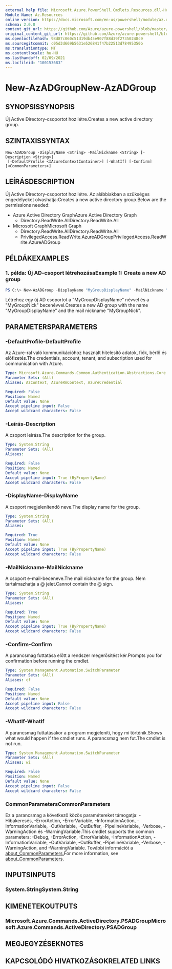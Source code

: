 ```yaml
---
external help file: Microsoft.Azure.PowerShell.Cmdlets.Resources.dll-Help.xml
Module Name: Az.Resources
online version: https://docs.microsoft.com/en-us/powershell/module/az.resources/new-azadgroup
schema: 2.0.0
content_git_url: https://github.com/Azure/azure-powershell/blob/master/src/Resources/Resources/help/New-AzADGroup.md
original_content_git_url: https://github.com/Azure/azure-powershell/blob/master/src/Resources/Resources/help/New-AzADGroup.md
ms.openlocfilehash: 98d87c060c51d19db45e907f88d39f27350248c9
ms.sourcegitcommit: c05d3d669b5631e526841f47b22513d78495350b
ms.translationtype: MT
ms.contentlocale: hu-HU
ms.lasthandoff: 02/09/2021
ms.locfileid: "100153683"
---
```

# <span data-ttu-id="365c7-101">New-AzADGroup</span><span class="sxs-lookup"><span data-stu-id="365c7-101">New-AzADGroup</span></span>

## <span data-ttu-id="365c7-102">SYNOPSIS</span><span class="sxs-lookup"><span data-stu-id="365c7-102">SYNOPSIS</span></span>
<span data-ttu-id="365c7-103">Új Active Directory-csoportot hoz létre.</span><span class="sxs-lookup"><span data-stu-id="365c7-103">Creates a new active directory group.</span></span>

## <span data-ttu-id="365c7-104">SZINTAXIS</span><span class="sxs-lookup"><span data-stu-id="365c7-104">SYNTAX</span></span>

```
New-AzADGroup -DisplayName <String> -MailNickname <String> [-Description <String>]
 [-DefaultProfile <IAzureContextContainer>] [-WhatIf] [-Confirm] [<CommonParameters>]
```

## <span data-ttu-id="365c7-105">LEÍRÁS</span><span class="sxs-lookup"><span data-stu-id="365c7-105">DESCRIPTION</span></span>
<span data-ttu-id="365c7-106">Új Active Directory-csoportot hoz létre. Az alábbiakban a szükséges engedélyeket olvashatja:</span><span class="sxs-lookup"><span data-stu-id="365c7-106">Creates a new active directory group.Below are the permissions needed:</span></span>

- <span data-ttu-id="365c7-107">Azure Active Directory Graph</span><span class="sxs-lookup"><span data-stu-id="365c7-107">Azure Active Directory Graph</span></span>
  - <span data-ttu-id="365c7-108">Directory.ReadWrite.All</span><span class="sxs-lookup"><span data-stu-id="365c7-108">Directory.ReadWrite.All</span></span>
- <span data-ttu-id="365c7-109">Microsoft Graph</span><span class="sxs-lookup"><span data-stu-id="365c7-109">Microsoft Graph</span></span>
  - <span data-ttu-id="365c7-110">Directory.ReadWrite.All</span><span class="sxs-lookup"><span data-stu-id="365c7-110">Directory.ReadWrite.All</span></span>
  - <span data-ttu-id="365c7-111">PrivilegedAccess.ReadWrite.AzureADGroup</span><span class="sxs-lookup"><span data-stu-id="365c7-111">PrivilegedAccess.ReadWrite.AzureADGroup</span></span>

## <span data-ttu-id="365c7-112">PÉLDÁK</span><span class="sxs-lookup"><span data-stu-id="365c7-112">EXAMPLES</span></span>

### <span data-ttu-id="365c7-113">1. példa: Új AD-csoport létrehozása</span><span class="sxs-lookup"><span data-stu-id="365c7-113">Example 1: Create a new AD group</span></span>

```powershell
PS C:\> New-AzADGroup -DisplayName "MyGroupDisplayName" -MailNickname "MyGroupNick"
```

<span data-ttu-id="365c7-114">Létrehoz egy új AD csoportot a "MyGroupDisplayName" névvel és a "MyGroupNick" becenévvel.</span><span class="sxs-lookup"><span data-stu-id="365c7-114">Creates a new AD group with the name "MyGroupDisplayName" and the mail nickname "MyGroupNick".</span></span>

## <span data-ttu-id="365c7-115">PARAMETERS</span><span class="sxs-lookup"><span data-stu-id="365c7-115">PARAMETERS</span></span>

### <span data-ttu-id="365c7-116">-DefaultProfile</span><span class="sxs-lookup"><span data-stu-id="365c7-116">-DefaultProfile</span></span>
<span data-ttu-id="365c7-117">Az Azure-ral való kommunikációhoz használt hitelesítő adatok, fiók, bérlő és előfizetés.</span><span class="sxs-lookup"><span data-stu-id="365c7-117">The credentials, account, tenant, and subscription used for communication with Azure.</span></span>

```yaml
Type: Microsoft.Azure.Commands.Common.Authentication.Abstractions.Core.IAzureContextContainer
Parameter Sets: (All)
Aliases: AzContext, AzureRmContext, AzureCredential

Required: False
Position: Named
Default value: None
Accept pipeline input: False
Accept wildcard characters: False
```

### <span data-ttu-id="365c7-118">-Leírás</span><span class="sxs-lookup"><span data-stu-id="365c7-118">-Description</span></span>
<span data-ttu-id="365c7-119">A csoport leírása.</span><span class="sxs-lookup"><span data-stu-id="365c7-119">The description for the group.</span></span>

```yaml
Type: System.String
Parameter Sets: (All)
Aliases:

Required: False
Position: Named
Default value: None
Accept pipeline input: True (ByPropertyName)
Accept wildcard characters: False
```

### <span data-ttu-id="365c7-120">-DisplayName</span><span class="sxs-lookup"><span data-stu-id="365c7-120">-DisplayName</span></span>
<span data-ttu-id="365c7-121">A csoport megjelenítendő neve.</span><span class="sxs-lookup"><span data-stu-id="365c7-121">The display name for the group.</span></span>

```yaml
Type: System.String
Parameter Sets: (All)
Aliases:

Required: True
Position: Named
Default value: None
Accept pipeline input: True (ByPropertyName)
Accept wildcard characters: False
```

### <span data-ttu-id="365c7-122">-MailNickname</span><span class="sxs-lookup"><span data-stu-id="365c7-122">-MailNickname</span></span>
<span data-ttu-id="365c7-123">A csoport e-mail-beceneve.</span><span class="sxs-lookup"><span data-stu-id="365c7-123">The mail nickname for the group.</span></span> <span data-ttu-id="365c7-124">Nem tartalmazhatja a @ jelet.</span><span class="sxs-lookup"><span data-stu-id="365c7-124">Cannot contain the @ sign.</span></span>

```yaml
Type: System.String
Parameter Sets: (All)
Aliases:

Required: True
Position: Named
Default value: None
Accept pipeline input: True (ByPropertyName)
Accept wildcard characters: False
```

### <span data-ttu-id="365c7-125">-Confirm</span><span class="sxs-lookup"><span data-stu-id="365c7-125">-Confirm</span></span>
<span data-ttu-id="365c7-126">A parancsmag futtatása előtt a rendszer megerősítést kér.</span><span class="sxs-lookup"><span data-stu-id="365c7-126">Prompts you for confirmation before running the cmdlet.</span></span>

```yaml
Type: System.Management.Automation.SwitchParameter
Parameter Sets: (All)
Aliases: cf

Required: False
Position: Named
Default value: None
Accept pipeline input: False
Accept wildcard characters: False
```

### <span data-ttu-id="365c7-127">-WhatIf</span><span class="sxs-lookup"><span data-stu-id="365c7-127">-WhatIf</span></span>
<span data-ttu-id="365c7-128">A parancsmag futtatásakor a program megjeleníti, hogy mi történik.</span><span class="sxs-lookup"><span data-stu-id="365c7-128">Shows what would happen if the cmdlet runs.</span></span>
<span data-ttu-id="365c7-129">A parancsmag nem fut.</span><span class="sxs-lookup"><span data-stu-id="365c7-129">The cmdlet is not run.</span></span>

```yaml
Type: System.Management.Automation.SwitchParameter
Parameter Sets: (All)
Aliases: wi

Required: False
Position: Named
Default value: None
Accept pipeline input: False
Accept wildcard characters: False
```

### <span data-ttu-id="365c7-130">CommonParameters</span><span class="sxs-lookup"><span data-stu-id="365c7-130">CommonParameters</span></span>
<span data-ttu-id="365c7-131">Ez a parancsmag a következő közös paramétereket támogatja: -Hibakeresés, -ErrorAction, -ErrorVariable, -InformationAction, -InformationVariable, -OutVariable, -OutBuffer, -PipelineVariable, -Verbose, -WarningAction és -WarningVariable.</span><span class="sxs-lookup"><span data-stu-id="365c7-131">This cmdlet supports the common parameters: -Debug, -ErrorAction, -ErrorVariable, -InformationAction, -InformationVariable, -OutVariable, -OutBuffer, -PipelineVariable, -Verbose, -WarningAction, and -WarningVariable.</span></span> <span data-ttu-id="365c7-132">További információt a [about_CommonParameters.](http://go.microsoft.com/fwlink/?LinkID=113216)</span><span class="sxs-lookup"><span data-stu-id="365c7-132">For more information, see [about_CommonParameters](http://go.microsoft.com/fwlink/?LinkID=113216).</span></span>

## <span data-ttu-id="365c7-133">INPUTS</span><span class="sxs-lookup"><span data-stu-id="365c7-133">INPUTS</span></span>

### <span data-ttu-id="365c7-134">System.String</span><span class="sxs-lookup"><span data-stu-id="365c7-134">System.String</span></span>

## <span data-ttu-id="365c7-135">KIMENETEK</span><span class="sxs-lookup"><span data-stu-id="365c7-135">OUTPUTS</span></span>

### <span data-ttu-id="365c7-136">Microsoft.Azure.Commands.ActiveDirectory.PSADGroup</span><span class="sxs-lookup"><span data-stu-id="365c7-136">Microsoft.Azure.Commands.ActiveDirectory.PSADGroup</span></span>

## <span data-ttu-id="365c7-137">MEGJEGYZÉSEK</span><span class="sxs-lookup"><span data-stu-id="365c7-137">NOTES</span></span>

## <span data-ttu-id="365c7-138">KAPCSOLÓDÓ HIVATKOZÁSOK</span><span class="sxs-lookup"><span data-stu-id="365c7-138">RELATED LINKS</span></span>
